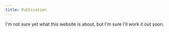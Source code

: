 ```yaml
---
title: Publication
---
```


I'm not sure yet what this website is about, but I'm sure I'll work it out soon.
